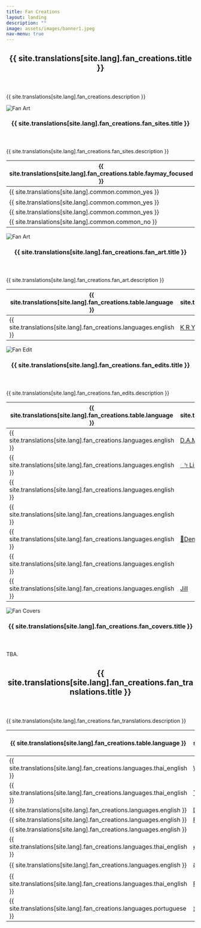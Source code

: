 ```yaml
---
title: Fan Creations
layout: landing
description: ""
image: assets/images/banner1.jpeg
nav-menu: true
---
```


<!-- Main -->
<div id="main">
	<section id="one">
		<div class="inner">
			<header class="major">
				<h2>{{ site.translations[site.lang].fan_creations.title }}</h2>
			</header>
			<p>{{ site.translations[site.lang].fan_creations.description }}</p>
		</div>
	</section>
	<section class="spotlights">
		<section>
			<div class="image">
				<img src="{{ 'assets/images/portrait11.jpeg' | relative_url }}" alt="Fan Art" data-position="center center">
			</div>
			<div class="content">
				<div class="inner">
					<header class="major">
						<h3>{{ site.translations[site.lang].fan_creations.fan_sites.title }}</h3>
					</header>
					<p>{{ site.translations[site.lang].fan_creations.fan_sites.description }}</p>
					<div class="table-wrapper">
						<table>
							<thead>
								<tr>
									<th scope="col">{{ site.translations[site.lang].fan_creations.table.faymay_focused }}</th>
									<th scope="col">{{ site.translations[site.lang].fan_creations.table.twitter }}</th>
									<th scope="col">{{ site.translations[site.lang].fan_creations.table.youtube }}</th>
									<th scope="col">{{ site.translations[site.lang].fan_creations.table.tiktok }}</th>
								</tr>
							</thead>
							<tbody>
								<tr>
									<td>{{ site.translations[site.lang].common.common_yes }}</td>
									<td><a href="https://x.com/Phuriiiii19">𝙋'𝙋𝙤𝙤𝙝ッ🐹 🐶 | ฟมปฟก</a></td>
									<td><a href="https://www.youtube.com/@Phuriiiii19">Pooh</a></td>
									<td><a href="https://www.tiktok.com/@Phuriiiii19">phuriiiii19</a></td>
								</tr>
								<tr>
									<td>{{ site.translations[site.lang].common.common_yes }}</td>
									<td><a href="https://x.com/teeoheewhy">P't 🏳️‍🌈</a></td>
									<td><a href="https://www.youtube.com/@phi.t">P't</a></td>
									<td><a href="https://www.tiktok.com/@teeoheewhy?_t=8pAEpAYN4rw&_r=1">P't 🏳️‍🌈</a></td>
								</tr>
								<tr>
									<td>{{ site.translations[site.lang].common.common_yes }}</td>
									<td><a href="https://x.com/Gackyccc_">Gackyccc_</a></td>
									<td>&nbsp;</td>
									<td>&nbsp;</td>
								</tr>
								<tr>
									<td>{{ site.translations[site.lang].common.common_no }}</td>
									<td><a href="https://x.com/99_99percentt">99.99%</a></td>
									<td><a href="https://www.youtube.com/@99.99percentt">99.99%</a></td>
									<td>&nbsp;</td>
								</tr>
							</tbody>
						</table>
					</div>
				</div>
			</div>
		</section>
		<section>
			<div class="image">
				<img src="{{ 'assets/images/square2.jpeg' | relative_url }}" alt="Fan Art" data-position="center center">
			</div>
			<div class="content">
				<div class="inner">
					<header class="major">
						<h3>{{ site.translations[site.lang].fan_creations.fan_art.title }}</h3>
					</header>
					<p>{{ site.translations[site.lang].fan_creations.fan_art.description }}</p>
					<div class="table-wrapper">
						<table>
							<thead>
								<tr>
									<th scope="col">{{ site.translations[site.lang].fan_creations.table.language }}</th>
									<th scope="col">{{ site.translations[site.lang].fan_creations.table.twitter }}</th>
									<th scope="col">{{ site.translations[site.lang].fan_creations.table.youtube }}</th>
									<th scope="col">{{ site.translations[site.lang].fan_creations.table.tiktok }}</th>
								</tr>
							</thead>
							<tbody>
								<tr>
									<td>{{ site.translations[site.lang].fan_creations.languages.english }}</td>
									<td><a href="https://x.com/yaalisaya">K R Y | FayMay | DreamGL |</a></td>
									<td>&nbsp;</td>
									<td><a href="https://www.tiktok.com/@yaalisayah?_t=8pC3Q0vUo6i&_r=1">yaalisayah</a></td>
								</tr>
							</tbody>
						</table>
					</div>
				</div>
			</div>
		</section>
		<section>
			<div class="image">
				<img src="{{ 'assets/images/portrait18.jpeg' | relative_url }}" alt="Fan Edit" data-position="top center">
			</div>
			<div class="content">
				<div class="inner">
					<header class="major">
						<h3>{{ site.translations[site.lang].fan_creations.fan_edits.title }}</h3>
					</header>
					<p>{{ site.translations[site.lang].fan_creations.fan_edits.description }}</p>
					<div class="table-wrapper">
						<table>
							<thead>
								<tr>
									<th scope="col">{{ site.translations[site.lang].fan_creations.table.language }}</th>
									<th scope="col">{{ site.translations[site.lang].fan_creations.table.twitter }}</th>
									<th scope="col">{{ site.translations[site.lang].fan_creations.table.youtube }}</th>
									<th scope="col">{{ site.translations[site.lang].fan_creations.table.tiktok }}</th>
								</tr>
							</thead>
							<tbody>
								<tr>
									<td>{{ site.translations[site.lang].fan_creations.languages.english }}</td>
									<td><a href="https://x.com/DoneeyyOfficial">D.A.M.</a></td>
									<td><a href="https://www.youtube.com/@samon23TER">D.A.M.</a></td>
									<td><a href="https://www.tiktok.com/@dam23official">dam23official</a></td>
								</tr>
								<tr>
									<td>{{ site.translations[site.lang].fan_creations.languages.english }}</td>
									<td><a href="https://x.com/lovergl__">ೀ Lissa is dreaming ೀ</a></td>
									<td>&nbsp;</td>
									<td>&nbsp;</td>
								</tr>
								<tr>
									<td>{{ site.translations[site.lang].fan_creations.languages.english }}</td>
									<td>&nbsp;</td>
									<td><a href="https://www.youtube.com/playlist?list=PLffObNEMTeXOLV71JV-3kJ2AmsaCp7hti">Nickcompoops</a></td>
									<td>&nbsp;</td>
								</tr>
								<tr>
									<td>{{ site.translations[site.lang].fan_creations.languages.english }}</td>
									<td>&nbsp;</td>
									<td><a href="https://www.youtube.com/playlist?list=PL18vA8XTLPcUSFrpnk859alTotrEAXmei">Drama_addicted_edits</a></td>
									<td>&nbsp;</td>
								</tr>
								<tr>
									<td>{{ site.translations[site.lang].fan_creations.languages.english }}</td>
									<td><a href="https://x.com/Denon2206">🔅Deno🔅</a></td>
									<td><a href="https://www.youtube.com/@Denon0122/featured">🔅Deno🔅</a></td>
									<td>&nbsp;</td>
								</tr>
								<tr>
									<td>{{ site.translations[site.lang].fan_creations.languages.english }}</td>
									<td>&nbsp;</td>
									<td><a href="https://www.youtube.com/playlist?list=PLJtev7mfaPIA5Lxx8lpvj1G0__mVC_3LZ">kzdreamgledits</a></td>
									<td>&nbsp;</td>
								</tr>
								<tr>
									<td>{{ site.translations[site.lang].fan_creations.languages.english }}</td>
									<td><a href="https://x.com/bsj1994">Jill</a></td>
									<td><a href="https://www.youtube.com/playlist?list=PLEjb0lkNnMIGksyEaISEaQ02bizNvmUB9">J FreenBecky and FayMay always and forever</a></td>
									<td>&nbsp;</td>
								</tr>
							</tbody>
						</table>
					</div>
				</div>
			</div>
		</section>
		<section>
			<div class="image">
				<img src="{{ 'assets/images/square4.jpeg' | relative_url }}" alt="Fan Covers" data-position="25% 25%">
			</div>
			<div class="content">
				<div class="inner">
					<header class="major">
						<h3>{{ site.translations[site.lang].fan_creations.fan_covers.title }}</h3>
					</header>
					<p>TBA.</p>
				</div>
			</div>
		</section>
	</section>
	<!-- Three -->
	<section id="three">
		<div class="inner">
			<header class="major">
				<h2>{{ site.translations[site.lang].fan_creations.fan_translations.title }}</h2>
			</header>
			<p>{{ site.translations[site.lang].fan_creations.fan_translations.description }}</p>
			<div class="table-wrapper">
				<table>
					<thead>
						<tr>
							<th scope="col">{{ site.translations[site.lang].fan_creations.table.language }}</th>
							<th scope="col">{{ site.translations[site.lang].fan_creations.table.twitter }}</th>
							<th scope="col">{{ site.translations[site.lang].fan_creations.table.youtube }}</th>
							<th scope="col">{{ site.translations[site.lang].fan_creations.table.tiktok }}</th>
						</tr>
					</thead>
					<tbody>
						<tr>
							<td>{{ site.translations[site.lang].fan_creations.languages.thai_english }}</td>
							<td><a href="https://x.com/WinnieCatz">Wᵢₙₙᵢₑ</a></td>
							<td>&nbsp;</td>
							<td>&nbsp;</td>
						</tr>
						<tr>
							<td>{{ site.translations[site.lang].fan_creations.languages.thai_english }}</td>
							<td><a href="https://x.com/TSP_theshipper">The_Shipper</a></td>
							<td>&nbsp;</td>
							<td>&nbsp;</td>
						</tr>
						<tr>
							<td>{{ site.translations[site.lang].fan_creations.languages.english }}</td>
							<td><a href="https://x.com/Diziholic">Diziholic</a></td>
							<td><a href="https://www.youtube.com/@Diziarchive">Diziholic</a></td>
							<td>&nbsp;</td>
						</tr>
						<tr>
							<td>{{ site.translations[site.lang].fan_creations.languages.english }}</td>
							<td><a href="https://x.com/4ever_Marvelous">Forever Marvelous</a></td>
							<td><a href="https://www.youtube.com/@4ever_Marvelous">Forever Marvelous</a></td>
							<td>&nbsp;</td>
						</tr>
						<tr>
							<td>{{ site.translations[site.lang].fan_creations.languages.english }}</td>
							<td>&nbsp;</td>
							<td><a href="https://www.youtube.com/@GLTHSUB-xd9zq/videos">GLTH SUB</a></td>
							<td>&nbsp;</td>
						</tr>
						<tr>
							<td>{{ site.translations[site.lang].fan_creations.languages.thai_english }}</td>
							<td><a href="https://x.com/AGuyki">คุณชายเฟ | น้องดรีม😴</a></td>
							<td><a href="https://www.youtube.com/@user-fp6jj6ez3m/videos">ผมจะชิปทุกคู่</a></td>
							<td><a href="https://www.tiktok.com/@user113476042384?_t=8pAEFKthOx5&_r=1">มะกรูด</a></td>
						</tr>
						<tr>
							<td>{{ site.translations[site.lang].fan_creations.languages.english }}</td>
							<td><a href="https://x.com/alphazalien">alien 👽 faymay</a></td>
							<td>&nbsp;</td>
							<td><a href="https://www.tiktok.com/@absentxalien?_t=8pAE4MIiswk&_r=1">Alien 👽</a></td>
						</tr>
						<tr>
							<td>{{ site.translations[site.lang].fan_creations.languages.thai_english }}</td>
							<td><a href="https://x.com/teeoheewhy">P't 🏳️‍🌈</a></td>
							<td><a href="https://www.youtube.com/@phi.t">P't</a></td>
							<td><a href="https://www.tiktok.com/@teeoheewhy?_t=8pAEpAYN4rw&_r=1">P't 🏳️‍🌈</a></td>
						</tr>
						<tr>
							<td>{{ site.translations[site.lang].fan_creations.languages.portuguese }}</td>
							<td><a href="https://x.com/princenicolax">𝙽𝙸𝙲𝙾𝙻𝙰𝚂 | 𝙵𝙰𝚈𝙼𝙰𝚈'𝚜 𝚂𝙾𝙽 🐱</a></td>
							<td>&nbsp;</td>
							<td>&nbsp;</td>
						</tr>
					</tbody>
				</table>
			</div>
		</div>
	</section> 
</div>